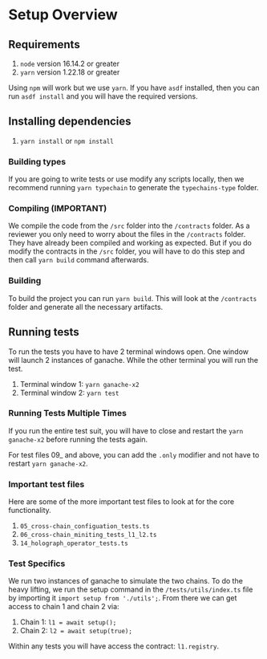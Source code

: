 # Setup Overview


## Requirements

1. `node` version 16.14.2 or greater
2. `yarn` version 1.22.18 or greater

Using `npm` will work but we use `yarn`. If you have `asdf` installed, then you can run `asdf install` and you will have the required versions.

## Installing dependencies

1. `yarn install` or `npm install`


### Building types

If you are going to write tests or use modify any scripts locally, then we recommend running `yarn typechain` to generate the `typechains-type` folder.

### Compiling (IMPORTANT)

We compile the code from the `/src` folder into the `/contracts` folder. As a reviewer you only need to worry about the files in the `/contracts` folder. They have already been compiled and working as expected. But if you do modify the contracts in the `/src` folder, you will have to do this step and then call `yarn build` command afterwards.

### Building

To build the project you can run `yarn build`. This will look at the `/contracts` folder and generate all the necessary artifacts. 


## Running tests

To run the tests you have to have 2 terminal windows open. One window will launch 2 instances of ganache. While the other terminal you will run the test.


1. Terminal window 1: `yarn ganache-x2`
2. Terminal window 2: `yarn test`

### Running Tests Multiple Times

If you run the entire test suit, you will have to close and restart the `yarn ganache-x2` before running the tests again. 

For test files 09_ and above, you can add the `.only` modifier and not have to restart `yarn ganache-x2`.


### Important test files

Here are some of the more important test files to look at for the core functionality.

1. `05_cross-chain_configuation_tests.ts`
2. `06_cross-chain_miniting_tests_l1_l2.ts`
3. `14_holograph_operator_tests.ts`

### Test Specifics

We run two instances of ganache to simulate the two chains. To do the heavy lifting, we run the setup command in the `/tests/utils/index.ts` file by importing it `import setup from './utils';`. From there we can get access to chain 1 and chain 2 via:

1. Chain 1: `l1 = await setup();`
2. Chain 2: `l2 = await setup(true);`

Within any tests you will have access the contract: `l1.registry`. 








